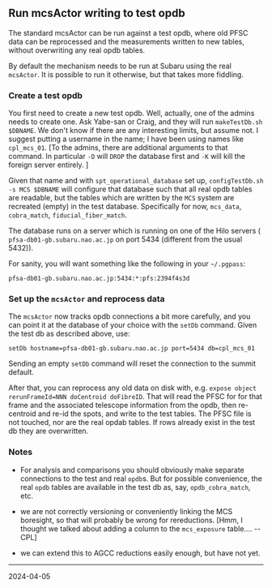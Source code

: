 ## Run mcsActor writing to test opdb

The standard mcsActor can be run against a test opdb, where old PFSC data can be reprocessed and the measurements written to new tables, without overwriting any real opdb tables.

By default the mechanism needs to be run at Subaru using the real `mcsActor`. It is possible to run it otherwise, but that takes more fiddling.

### Create a test opdb

You first need to create a new test opdb. Well, actually, one of the admins needs to create one. Ask Yabe-san or Craig, and they will run `makeTestDb.sh $DBNAME`. We don't know if there are any interesting limits, but assume not. I suggest putting a username in the name; I have been using names like `cpl_mcs_01`. [To the admins, there are additional arguments to that command. In particular `-D` will `DROP` the database first and `-K` will kill the foreign server entirely. ]

Given that name and with `spt_operational_database` set up, `configTestDb.sh -s MCS $DBNAME` will configure that database such that all real opdb tables are readable, but the tables which are written by the `MCS` system are recreated (empty) in the test database. Specifically for now, `mcs_data`, `cobra_match`, `fiducial_fiber_match`.

The database runs on a server which is running on one of the Hilo servers (` pfsa-db01-gb.subaru.nao.ac.jp` on port 5434 (different from the usual 5432)).

For sanity, you will want something like the following in your `~/.pgpass`:

  `pfsa-db01-gb.subaru.nao.ac.jp:5434:*:pfs:2394f4s3d`

### Set up the `mcsActor` and reprocess data

The `mcsActor` now tracks opdb connections a bit more carefully, and you can point it at the database of your choice with the `setDb` command. Given the test db as described above, use:

  `setDb hostname=pfsa-db01-gb.subaru.nao.ac.jp port=5434 db=cpl_mcs_01`

Sending an empty `setDb` command will reset the connection to the summit default.

After that, you can reprocess any old data on disk with, e.g. `expose object rerunFrameId=NNN doCentroid doFibreID`. That will read the PFSC for for that frame and the associated telescope information from the opdb, then re-centroid and re-id the spots, and write to the test tables. The PFSC file is not touched, nor are the real opdab tables. If rows already exist in the test db they are overwritten.

### Notes

 - For analysis and comparisons you should obviously make separate connections to the test and real `opdb`s. But for possible convenience, the real `opdb` tables are available in the test db as, say, `opdb_cobra_match`, etc.

 - we are not correctly versioning or conveniently linking the MCS boresight, so that will probably be wrong for rereductions. [Hmm, I thought we talked about adding a column to the `mcs_exposure` table.... -- CPL]

 - we can extend this to AGCC reductions easily enough, but have not yet.


 -------

 2024-04-05

